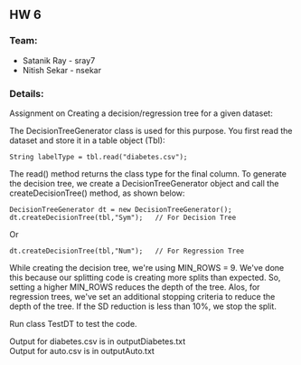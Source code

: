 ## HW 6
### Team:
 * Satanik Ray - sray7
 * Nitish Sekar - nsekar
  
### Details:  
Assignment on Creating a decision/regression tree for a given dataset:

The DecisionTreeGenerator class is used for this purpose. You first read the dataset and store it in a table object (Tbl):
```
String labelType = tbl.read("diabetes.csv");
```
The read() method returns the class type for the final column. 
To generate the decision tree, we create a DecisionTreeGenerator object and call the createDecisionTree() method, as shown below:
```
DecisionTreeGenerator dt = new DecisionTreeGenerator();
dt.createDecisionTree(tbl,"Sym");   // For Decision Tree
```
Or
```
dt.createDecisionTree(tbl,"Num");   // For Regression Tree
```
While creating the decision tree, we're using MIN_ROWS = 9. We've done this because our splitting code is creating more splits than expected. So, setting a higher MIN_ROWS reduces the depth of the tree. Alos, for regression trees, we've set an additional stopping criteria to reduce the depth of the tree. If the SD reduction is less than 10%, we stop the split.

Run class TestDT to test the code.  

Output for diabetes.csv is in outputDiabetes.txt  
Output for auto.csv is in outputAuto.txt
